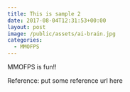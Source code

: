 ```yaml
---
title: This is sample 2
date: 2017-08-04T12:31:53+00:00
layout: post
image: /public/assets/ai-brain.jpg
categories:
  - MMOFPS
---
```


MMOFPS is fun!!

<p class="reference">Reference: put some reference url here</p>